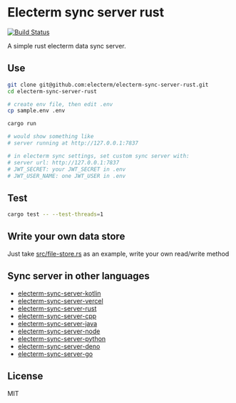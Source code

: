 # Electerm sync server rust

[![Build Status](https://github.com/electerm/electerm-sync-server-rust/actions/workflows/linux.yml/badge.svg)](https://github.com/electerm/electerm-sync-server-rust/actions)

A simple rust electerm data sync server.

## Use


```bash
git clone git@github.com:electerm/electerm-sync-server-rust.git
cd electerm-sync-server-rust

# create env file, then edit .env
cp sample.env .env

cargo run

# would show something like
# server running at http://127.0.0.1:7837

# in electerm sync settings, set custom sync server with:
# server url: http://127.0.0.1:7837
# JWT_SECRET: your JWT_SECRET in .env
# JWT_USER_NAME: one JWT_USER in .env
```

## Test

```sh
cargo test -- --test-threads=1
```

## Write your own data store

Just take [src/file-store.rs](src/file-store.rs) as an example, write your own read/write method

## Sync server in other languages

- [electerm-sync-server-kotlin](https://github.com/electerm/electerm-sync-server-kotlin)
- [electerm-sync-server-vercel](https://github.com/electerm/electerm-sync-server-vercel)
- [electerm-sync-server-rust](https://github.com/electerm/electerm-sync-server-rust)
- [electerm-sync-server-cpp](https://github.com/electerm/electerm-sync-server-cpp)
- [electerm-sync-server-java](https://github.com/electerm/electerm-sync-server-java)
- [electerm-sync-server-node](https://github.com/electerm/electerm-sync-server-node)
- [electerm-sync-server-python](https://github.com/electerm/electerm-sync-server-python)
- [electerm-sync-server-deno](https://github.com/electerm/electerm-sync-server-deno)
- [electerm-sync-server-go](https://github.com/electerm/electerm-sync-server-go)

## License

MIT
